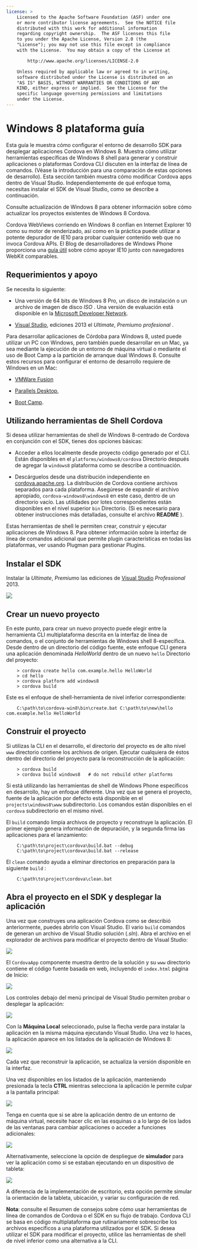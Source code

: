 ```yaml
---
license: >
    Licensed to the Apache Software Foundation (ASF) under one
    or more contributor license agreements.  See the NOTICE file
    distributed with this work for additional information
    regarding copyright ownership.  The ASF licenses this file
    to you under the Apache License, Version 2.0 (the
    "License"); you may not use this file except in compliance
    with the License.  You may obtain a copy of the License at

        http://www.apache.org/licenses/LICENSE-2.0

    Unless required by applicable law or agreed to in writing,
    software distributed under the License is distributed on an
    "AS IS" BASIS, WITHOUT WARRANTIES OR CONDITIONS OF ANY
    KIND, either express or implied.  See the License for the
    specific language governing permissions and limitations
    under the License.
---
```


# Windows 8 plataforma guía

Esta guía le muestra cómo configurar el entorno de desarrollo SDK para desplegar aplicaciones Cordova en Windows 8. Muestra cómo utilizar herramientas específicas de Windows 8 shell para generar y construir aplicaciones o plataformas Cordova CLI discuten en la interfaz de línea de comandos. (Véase la introducción para una comparación de estas opciones de desarrollo). Esta sección también muestra cómo modificar Cordova apps dentro de Visual Studio. Independientemente de qué enfoque toma, necesitas instalar el SDK de Visual Studio, como se describe a continuación.

Consulte actualización de Windows 8 para obtener información sobre cómo actualizar los proyectos existentes de Windows 8 Cordova.

Cordova WebViews corriendo en Windows 8 confían en Internet Explorer 10 como su motor de renderizado, así como en la práctica puede utilizar a potente depurador de IE10 para probar cualquier contenido web que no invoca Cordova APIs. El Blog de desarrolladores de Windows Phone proporciona una [guía útil][1] sobre cómo apoyar IE10 junto con navegadores WebKit comparables.

 [1]: http://blogs.windows.com/windows_phone/b/wpdev/archive/2012/11/15/adapting-your-webkit-optimized-site-for-internet-explorer-10.aspx

## Requerimientos y apoyo

Se necesita lo siguiente:

*   Una versión de 64 bits de Windows 8 Pro, un disco de instalación o un archivo de imagen de disco *ISO* . Una versión de evaluación está disponible en la [Microsoft Developer Network][2].
    
    <!-- 64-bit necessary? Pro necessary? ELSE still recommended for parallel WP dev -->

*   [Visual Studio][3], ediciones 2013 el *Ultimate*, *Premium*o *profesional* .
    
    <!-- true? -->

 [2]: http://msdn.microsoft.com/en-US/evalcenter/jj554510
 [3]: http://www.visualstudio.com/downloads

Para desarrollar aplicaciones de Córdoba para Windows 8, usted puede utilizar un PC con Windows, pero también puede desarrollar en un Mac, ya sea mediante la ejecución de un entorno de máquina virtual o mediante el uso de Boot Camp a la partición de arranque dual Windows 8. Consulte estos recursos para configurar el entorno de desarrollo requiere de Windows en un Mac:

*   [VMWare Fusion][4]

*   [Parallels Desktop][5],

*   [Boot Camp][6].

 [4]: http://msdn.microsoft.com/en-US/library/windows/apps/jj945426
 [5]: http://msdn.microsoft.com/en-US/library/windows/apps/jj945424
 [6]: http://msdn.microsoft.com/en-US/library/windows/apps/jj945423

## Utilizando herramientas de Shell Cordova

Si desea utilizar herramientas de shell de Windows 8-centrado de Cordova en conjunción con el SDK, tienes dos opciones básicas:

*   Acceder a ellos localmente desde proyecto código generado por el CLI. Están disponibles en el `platforms/windows8/cordova` Directorio después de agregar la `windows8` plataforma como se describe a continuación.

*   Descárguelos desde una distribución independiente en [cordova.apache.org][7]. La distribución de Cordova contiene archivos separados para cada plataforma. Asegúrese de expandir el archivo apropiado, `cordova-windows8\windows8` en este caso, dentro de un directorio vacío. Las utilidades por lotes correspondientes están disponibles en el nivel superior `bin` Directorio. (Si es necesario para obtener instrucciones más detalladas, consulte el archivo **README** ).

 [7]: http://cordova.apache.org

Estas herramientas de shell le permiten crear, construir y ejecutar aplicaciones de Windows 8. Para obtener información sobre la interfaz de línea de comandos adicional que permite plugin características en todas las plataformas, ver usando Plugman para gestionar Plugins.

## Instalar el SDK

Instalar la *Ultimate*, *Premium*o las ediciones de [Visual Studio][3] *Professional* 2013.

![][8]

 [8]: img/guide/platforms/win8/win8_installSDK.png

## Crear un nuevo proyecto

En este punto, para crear un nuevo proyecto puede elegir entre la herramienta CLI multiplataforma descrita en la interfaz de línea de comandos, o el conjunto de herramientas de Windows shell 8-específica. Desde dentro de un directorio del código fuente, este enfoque CLI genera una aplicación denominada *HelloWorld* dentro de un nuevo `hello` Directorio del proyecto:

        > cordova create hello com.example.hello HelloWorld
        > cd hello
        > cordova platform add windows8
        > cordova build
    

Este es el enfoque de shell-herramienta de nivel inferior correspondiente:

        C:\path\to\cordova-win8\bin\create.bat C:\path\to\new\hello com.example.hello HelloWorld
    

## Construir el proyecto

Si utilizas la CLI en el desarrollo, el directorio del proyecto es de alto nivel `www` directorio contiene los archivos de origen. Ejecutar cualquiera de éstos dentro del directorio del proyecto para la reconstrucción de la aplicación:

        > cordova build
        > cordova build windows8   # do not rebuild other platforms
    

Si está utilizando las herramientas de shell de Windows Phone específicos en desarrollo, hay un enfoque diferente. Una vez que se genera el proyecto, fuente de la aplicación por defecto está disponible en el `projects\windows8\www` subdirectorio. Los comandos están disponibles en el `cordova` subdirectorio en el mismo nivel.

El `build` comando limpia archivos de proyecto y reconstruye la aplicación. El primer ejemplo genera información de depuración, y la segunda firma las aplicaciones para el lanzamiento:

        C:\path\to\project\cordova\build.bat --debug        
        C:\path\to\project\cordova\build.bat --release
    

El `clean` comando ayuda a eliminar directorios en preparación para la siguiente `build` :

        C:\path\to\project\cordova\clean.bat
    

## Abra el proyecto en el SDK y desplegar la aplicación

<!-- wasn't able to 'run' or 'emulate', so doc'ing SDK as fallback -->

Una vez que construyes una aplicación Cordova como se describió anteriormente, puedes abrirlo con Visual Studio. El vario `build` comandos de generan un archivo de Visual Studio solución (*.sln*). Abra el archivo en el explorador de archivos para modificar el proyecto dentro de Visual Studio:

![][9]

 [9]: img/guide/platforms/win8/win8_sdk_openSLN.png

El `CordovaApp` componente muestra dentro de la solución y su `www` directorio contiene el código fuente basada en web, incluyendo el `index.html` página de Inicio:

![][10]

 [10]: img/guide/platforms/win8/win8_sdk.png

Los controles debajo del menú principal de Visual Studio permiten probar o desplegar la aplicación:

![][11]

 [11]: img/guide/platforms/win8/win8_sdk_deploy.png

Con la **Máquina Local** seleccionado, pulse la flecha verde para instalar la aplicación en la misma máquina ejecutando Visual Studio. Una vez lo haces, la aplicación aparece en los listados de la aplicación de Windows 8:

![][12]

 [12]: img/guide/platforms/win8/win8_sdk_runApp.png

Cada vez que reconstruir la aplicación, se actualiza la versión disponible en la interfaz.

Una vez disponibles en los listados de la aplicación, manteniendo presionada la tecla **CTRL** mientras selecciona la aplicación le permite culpar a la pantalla principal:

![][13]

 [13]: img/guide/platforms/win8/win8_sdk_runHome.png

Tenga en cuenta que si se abre la aplicación dentro de un entorno de máquina virtual, necesite hacer clic en las esquinas o a lo largo de los lados de las ventanas para cambiar aplicaciones o acceder a funciones adicionales:

![][14]

 [14]: img/guide/platforms/win8/win8_sdk_run.png

Alternativamente, seleccione la opción de despliegue de **simulador** para ver la aplicación como si se estaban ejecutando en un dispositivo de tableta:

![][15]

 [15]: img/guide/platforms/win8/win8_sdk_sim.png

A diferencia de la implementación de escritorio, esta opción permite simular la orientación de la tableta, ubicación, y variar su configuración de red.

**Nota**: consulte el Resumen de consejos sobre cómo usar herramientas de línea de comandos de Cordova o el SDK en su flujo de trabajo. Cordova CLI se basa en código multiplataforma que rutinariamente sobrescribe los archivos específicos a una plataforma utilizados por el SDK. Si desea utilizar el SDK para modificar el proyecto, utilice las herramientas de shell de nivel inferior como una alternativa a la CLI.